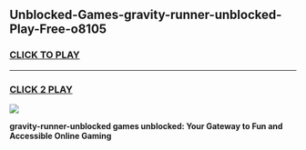 
## Unblocked-Games-gravity-runner-unblocked-Play-Free-o8105
<h3>
<a href="https://premium76.site?title=gravity-runner-unblocked&ref=18A1">CLICK TO PLAY</a></h3>
<hr>

<h3>
<a href="https://premium76.site?title=gravity-runner-unblocked&ref=18A1">CLICK 2 PLAY</a>
  
</h3>

<a href="https://premium76.site?title=gravity-runner-unblocked&ref=18A1"><img src="https://clearcache.store/games.png"></a>


**gravity-runner-unblocked games unblocked: Your Gateway to Fun and Accessible Online Gaming**
